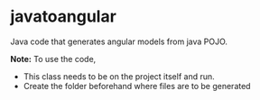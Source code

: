 # javatoangular
Java code that generates angular models from java POJO.

**Note:** To use the code,
- This class needs to be on the project itself and run.
- Create the folder beforehand where files are to be generated
